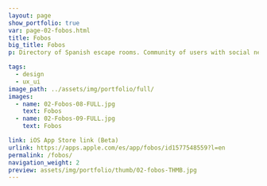 ```yaml
---
layout: page
show_portfolio: true
var: page-02-fobos.html
title: Fobos
big_title: Fobos
p: Directory of Spanish escape rooms. Community of users with social network, team management, tournaments... (beta)

tags:
  - design
  - ux_ui
image_path: ../assets/img/portfolio/full/
images:
  - name: 02-Fobos-08-FULL.jpg
    text: Fobos
  - name: 02-Fobos-09-FULL.jpg
    text: Fobos

link: iOS App Store link (Beta)
urlink: https://apps.apple.com/es/app/fobos/id1577548559?l=en
permalink: /fobos/
navigation_weight: 2
preview: assets/img/portfolio/thumb/02-fobos-THMB.jpg
---
```

